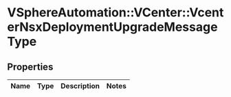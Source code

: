# VSphereAutomation::VCenter::VcenterNsxDeploymentUpgradeMessageType

## Properties
Name | Type | Description | Notes
------------ | ------------- | ------------- | -------------



